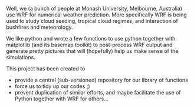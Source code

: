 Well, we (a bunch of people at Monash University, Melbourne, Australia) use WRF for numerical weather prediction. More specifically WRF is being used to study cloud seeding, tropical cloud regimes, and interaction of bushfires and meteorology.

We like python and wrote a few functions to use python together with matplotlib (and its basemap toolkit) to post-process WRF output and generate pretty pictures that will (hopefully) help us make sense of the simulations.

This project has been created to
  * provide a central (sub-versioned) repository for our library of functions
  * force us to tidy up our codes ;)
  * prevent duplication of similar efforts, and maybe facilitate the use of Python together with WRF for others...